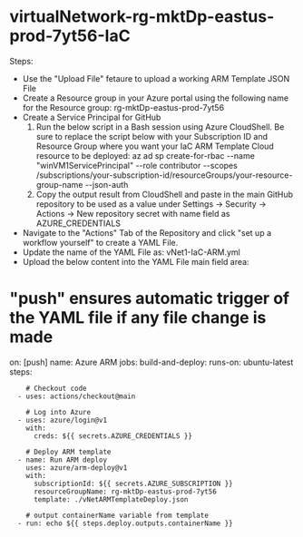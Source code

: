 # virtualNetwork-rg-mktDp-eastus-prod-7yt56-IaC


Steps:

- Use the "Upload File" fetaure to upload a working ARM Template JSON File
- Create a Resource group in your Azure portal using the following name for the Resource group: rg-mktDp-eastus-prod-7yt56
- Create a Service Principal for GitHub
	1.	Run the below script in a Bash session using Azure CloudShell. Be sure to replace the script below with your Subscription ID and Resource Group where you want your IaC ARM Template Cloud resource to be deployed:
       az ad sp create-for-rbac --name "winVM1ServicePrincipal" --role contributor --scopes /subscriptions/your-subscription-id/resourceGroups/your-resource-group-name --json-auth
	2.	Copy the output result from CloudShell and paste in the main GitHub repository to be used as a value under Settings -> Security -> Actions -> New repository secret with name field as AZURE_CREDENTIALS
- Navigate to the "Actions" Tab of the Repository and click "set up a workflow yourself" to create a YAML File.
- Update the name of the YAML File as: vNet1-IaC-ARM.yml
- Upload the below content into the YAML File main field area:

# "push" ensures automatic trigger of the YAML file if any file change is made
on: [push]
name: Azure ARM
jobs:
    build-and-deploy:
      runs-on: ubuntu-latest
      steps:

        # Checkout code
      - uses: actions/checkout@main

        # Log into Azure
      - uses: azure/login@v1
        with:
          creds: ${{ secrets.AZURE_CREDENTIALS }}

        # Deploy ARM template
      - name: Run ARM deploy
        uses: azure/arm-deploy@v1
        with:
          subscriptionId: ${{ secrets.AZURE_SUBSCRIPTION }}
          resourceGroupName: rg-mktDp-eastus-prod-7yt56
          template: ./vNetARMTemplateDeploy.json

        # output containerName variable from template
      - run: echo ${{ steps.deploy.outputs.containerName }}
